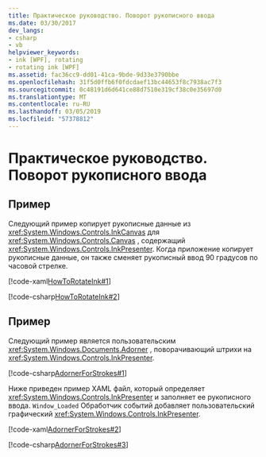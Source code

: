 ```yaml
---
title: Практическое руководство. Поворот рукописного ввода
ms.date: 03/30/2017
dev_langs:
- csharp
- vb
helpviewer_keywords:
- ink [WPF], rotating
- rotating ink [WPF]
ms.assetid: fac36cc9-dd01-41ca-9bde-9d33e3790bbe
ms.openlocfilehash: 31f5d0ffb6f0fdcdaef13bc44653f8c7938ac7f3
ms.sourcegitcommit: 0c48191d6d641ce88d7510e319cf38c0e35697d0
ms.translationtype: MT
ms.contentlocale: ru-RU
ms.lasthandoff: 03/05/2019
ms.locfileid: "57378812"
---
```

# <a name="how-to-rotate-ink"></a>Практическое руководство. Поворот рукописного ввода
## <a name="example"></a>Пример  
 Следующий пример копирует рукописные данные из <xref:System.Windows.Controls.InkCanvas> для <xref:System.Windows.Controls.Canvas> , содержащий <xref:System.Windows.Controls.InkPresenter>.  Когда приложение копирует рукописные данные, он также сменяет рукописный ввод 90 градусов по часовой стрелке.  
  
 [!code-xaml[HowToRotateInk#1](~/samples/snippets/csharp/VS_Snippets_Wpf/HowToRotateInk/CSharp/Window1.xaml#1)]  
  
 [!code-csharp[HowToRotateInk#2](~/samples/snippets/csharp/VS_Snippets_Wpf/HowToRotateInk/CSharp/Window1.xaml.cs#2)]  
  
## <a name="example"></a>Пример  
 Следующий пример является пользовательским <xref:System.Windows.Documents.Adorner> , поворачивающий штрихи на <xref:System.Windows.Controls.InkPresenter>.  
  
 [!code-csharp[AdornerForStrokes#1](~/samples/snippets/csharp/VS_Snippets_Wpf/AdornerForStrokes/CSharp/RotatingAdornerForStrokes.cs#1)]
   
  
 Ниже приведен пример XAML файл, который определяет <xref:System.Windows.Controls.InkPresenter> и заполняет ее рукописного ввода. `Window_Loaded` Обработчик событий добавляет пользовательский графический <xref:System.Windows.Controls.InkPresenter>.  
  
 [!code-xaml[AdornerForStrokes#2](~/samples/snippets/csharp/VS_Snippets_Wpf/AdornerForStrokes/CSharp/Window1.xaml#2)]  
  
 [!code-csharp[AdornerForStrokes#3](~/samples/snippets/csharp/VS_Snippets_Wpf/AdornerForStrokes/CSharp/Window1.xaml.cs#3)]
 
